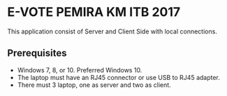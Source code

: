 # E-VOTE PEMIRA KM ITB 2017

This application consist of Server and Client Side with local connections.

## Prerequisites

* Windows 7, 8, or 10. Preferred Windows 10.
* The laptop must have an RJ45 connector or use USB to RJ45 adapter.
* There must 3 laptop, one as server and two as client.